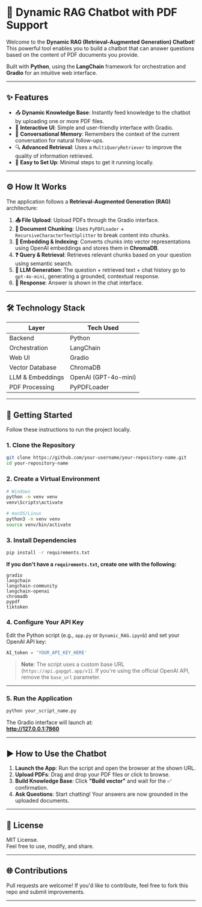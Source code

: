 
# 🤖 Dynamic RAG Chatbot with PDF Support

Welcome to the **Dynamic RAG (Retrieval-Augmented Generation) Chatbot**!  
This powerful tool enables you to build a chatbot that can answer questions based on the content of PDF documents you provide.

Built with **Python**, using the **LangChain** framework for orchestration and **Gradio** for an intuitive web interface.

---

## ✨ Features

- 📤 **Dynamic Knowledge Base**: Instantly feed knowledge to the chatbot by uploading one or more PDF files.
- 💬 **Interactive UI**: Simple and user-friendly interface with Gradio.
- 🧠 **Conversational Memory**: Remembers the context of the current conversation for natural follow-ups.
- 🔍 **Advanced Retrieval**: Uses a `MultiQueryRetriever` to improve the quality of information retrieved.
- 🚀 **Easy to Set Up**: Minimal steps to get it running locally.

---

## ⚙️ How It Works

The application follows a **Retrieval-Augmented Generation (RAG)** architecture:

1. **📤 File Upload**: Upload PDFs through the Gradio interface.
2. **📄 Document Chunking**: Uses `PyPDFLoader` + `RecursiveCharacterTextSplitter` to break content into chunks.
3. **🔢 Embedding & Indexing**: Converts chunks into vector representations using OpenAI embeddings and stores them in **ChromaDB**.
4. **❓ Query & Retrieval**: Retrieves relevant chunks based on your question using semantic search.
5. **🧠 LLM Generation**: The question + retrieved text + chat history go to `gpt-4o-mini`, generating a grounded, contextual response.
6. **💬 Response**: Answer is shown in the chat interface.

---

## 🛠️ Technology Stack

| Layer              | Tech Used               |
|-------------------|-------------------------|
| Backend           | Python                  |
| Orchestration     | LangChain               |
| Web UI            | Gradio                  |
| Vector Database   | ChromaDB                |
| LLM & Embeddings  | OpenAI (GPT-4o-mini)    |
| PDF Processing    | PyPDFLoader             |

---

## 🚀 Getting Started

Follow these instructions to run the project locally.

### 1. Clone the Repository

```bash
git clone https://github.com/your-username/your-repository-name.git
cd your-repository-name
```

### 2. Create a Virtual Environment

```bash
# Windows
python -m venv venv
venv\Scripts\activate

# macOS/Linux
python3 -m venv venv
source venv/bin/activate
```

### 3. Install Dependencies

```bash
pip install -r requirements.txt
```

**If you don't have a `requirements.txt`, create one with the following:**

```text
gradio
langchain
langchain-community
langchain-openai
chromadb
pypdf
tiktoken
```

### 4. Configure Your API Key

Edit the Python script (e.g., `app.py` or `Dynamic_RAG.ipynb`) and set your OpenAI API key:

```python
AI_token = 'YOUR_API_KEY_HERE'
```

> **Note**: The script uses a custom base URL (`https://api.gapgpt.app/v1`). If you're using the official OpenAI API, remove the `base_url` parameter.

---

### 5. Run the Application

```bash
python your_script_name.py
```

The Gradio interface will launch at:  
**http://127.0.0.1:7860**

---

## ▶️ How to Use the Chatbot

1. **Launch the App**: Run the script and open the browser at the shown URL.
2. **Upload PDFs**: Drag and drop your PDF files or click to browse.
3. **Build Knowledge Base**: Click **"Build vector"** and wait for the ✅ confirmation.
4. **Ask Questions**: Start chatting! Your answers are now grounded in the uploaded documents.

---

## 📄 License

MIT License.  
Feel free to use, modify, and share.

---

## 🌐 Contributions

Pull requests are welcome! If you'd like to contribute, feel free to fork this repo and submit improvements.

---


